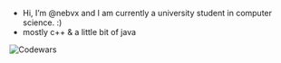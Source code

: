 - Hi, I’m @nebvx and I am currently a university student in computer science. :) 
- mostly c++ & a little bit of java

  
![Codewars](https://github.r2v.ch/codewars?user=nebuthefirst&stroke=blue)

<!---
nebvx/nebvx is a ✨ special ✨ repository because its `README.md` (this file) appears on your GitHub profile.
You can click the Preview link to take a look at your changes.
--->
